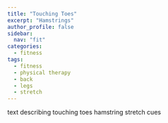 ```yaml
---
title: "Touching Toes"
excerpt: "Hamstrings"
author_profile: false
sidebar:
  nav: "fit"
categories:
  - fitness
tags:
  - fitness
  - physical therapy
  - back
  - legs
  - stretch
---
```


text describing touching toes hamstring stretch cues
